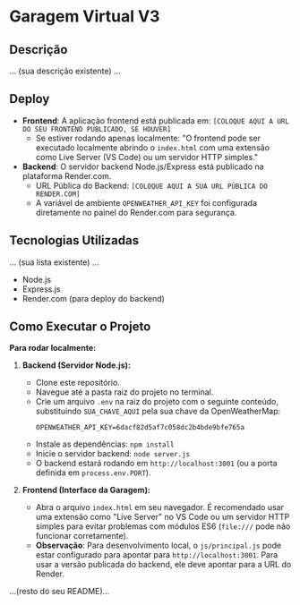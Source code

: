 # Garagem Virtual V3

## Descrição
... (sua descrição existente) ...

## Deploy

*   **Frontend**: A aplicação frontend está publicada em: `[COLOQUE AQUI A URL DO SEU FRONTEND PUBLICADO, SE HOUVER]`
    *   Se estiver rodando apenas localmente: "O frontend pode ser executado localmente abrindo o `index.html` com uma extensão como Live Server (VS Code) ou um servidor HTTP simples."
*   **Backend**: O servidor backend Node.js/Express está publicado na plataforma Render.com.
    *   URL Pública do Backend: `[COLOQUE AQUI A SUA URL PÚBLICA DO RENDER.COM]`
    *   A variável de ambiente `OPENWEATHER_API_KEY` foi configurada diretamente no painel do Render.com para segurança.

## Tecnologias Utilizadas
... (sua lista existente) ...
*   Node.js
*   Express.js
*   Render.com (para deploy do backend)

## Como Executar o Projeto

**Para rodar localmente:**

1.  **Backend (Servidor Node.js):**
    *   Clone este repositório.
    *   Navegue até a pasta raiz do projeto no terminal.
    *   Crie um arquivo `.env` na raiz do projeto com o seguinte conteúdo, substituindo `SUA_CHAVE_AQUI` pela sua chave da OpenWeatherMap:
        ```
        OPENWEATHER_API_KEY=6dacf82d5af7c058dc2b4bde9bfe765a
        ```
    *   Instale as dependências: `npm install`
    *   Inicie o servidor backend: `node server.js`
    *   O backend estará rodando em `http://localhost:3001` (ou a porta definida em `process.env.PORT`).

2.  **Frontend (Interface da Garagem):**
    *   Abra o arquivo `index.html` em seu navegador. É recomendado usar uma extensão como "Live Server" no VS Code ou um servidor HTTP simples para evitar problemas com módulos ES6 (`file:///` pode não funcionar corretamente).
    *   **Observação**: Para desenvolvimento local, o `js/principal.js` pode estar configurado para apontar para `http://localhost:3001`. Para usar a versão publicada do backend, ele deve apontar para a URL do Render.

...(resto do seu README)...